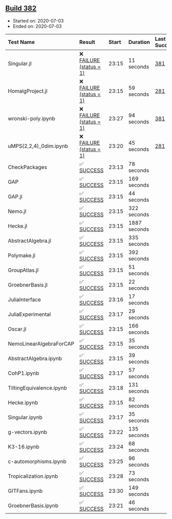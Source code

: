 ## [Build 382](https://oscarci.mathematik.uni-kl.de/job/oscar-stable/382/)

* Started on: 2020-07-03
* Ended on: 2020-07-03

| Test Name    | Result | Start | Duration | Last Success | First Failure |
|:-------------|:-------|:------|:---------|:-------------|:--------------|
| Singular.jl | ❌ [FAILURE (status = 1)](https://oscarci.mathematik.uni-kl.de/job/oscar-stable/382/artifact/logs/build-382/Singular.jl.log) | 23:15 | 11 seconds | [381](https://oscarci.mathematik.uni-kl.de/job/oscar-stable/381/) | [382](https://oscarci.mathematik.uni-kl.de/job/oscar-stable/382/) |
| HomalgProject.jl | ❌ [FAILURE (status = 1)](https://oscarci.mathematik.uni-kl.de/job/oscar-stable/382/artifact/logs/build-382/HomalgProject.jl.log) | 23:15 | 59 seconds | [281](https://oscarci.mathematik.uni-kl.de/job/oscar-stable/281/) | [282](https://oscarci.mathematik.uni-kl.de/job/oscar-stable/282/) |
| wronski-poly.ipynb | ❌ [FAILURE (status = 1)](https://oscarci.mathematik.uni-kl.de/job/oscar-stable/382/artifact/logs/build-382/wronski-poly.ipynb.log) | 23:27 | 94 seconds | [381](https://oscarci.mathematik.uni-kl.de/job/oscar-stable/381/) | [382](https://oscarci.mathematik.uni-kl.de/job/oscar-stable/382/) |
| uMPS(2,2,4)_0dim.ipynb | ❌ [FAILURE (status = 1)](https://oscarci.mathematik.uni-kl.de/job/oscar-stable/382/artifact/logs/build-382/uMPS-2-2-4-_0dim.ipynb.log) | 23:20 | 45 seconds | [281](https://oscarci.mathematik.uni-kl.de/job/oscar-stable/281/) | [282](https://oscarci.mathematik.uni-kl.de/job/oscar-stable/282/) |
| CheckPackages | ✅ [SUCCESS](https://oscarci.mathematik.uni-kl.de/job/oscar-stable/382/artifact/logs/build-382/CheckPackages.log) | 23:13 | 78 seconds |  |  |
| GAP | ✅ [SUCCESS](https://oscarci.mathematik.uni-kl.de/job/oscar-stable/382/artifact/logs/build-382/GAP.log) | 23:15 | 169 seconds |  |  |
| GAP.jl | ✅ [SUCCESS](https://oscarci.mathematik.uni-kl.de/job/oscar-stable/382/artifact/logs/build-382/GAP.jl.log) | 23:15 | 44 seconds |  |  |
| Nemo.jl | ✅ [SUCCESS](https://oscarci.mathematik.uni-kl.de/job/oscar-stable/382/artifact/logs/build-382/Nemo.jl.log) | 23:15 | 322 seconds |  |  |
| Hecke.jl | ✅ [SUCCESS](https://oscarci.mathematik.uni-kl.de/job/oscar-stable/382/artifact/logs/build-382/Hecke.jl.log) | 23:15 | 1887 seconds |  |  |
| AbstractAlgebra.jl | ✅ [SUCCESS](https://oscarci.mathematik.uni-kl.de/job/oscar-stable/382/artifact/logs/build-382/AbstractAlgebra.jl.log) | 23:15 | 335 seconds |  |  |
| Polymake.jl | ✅ [SUCCESS](https://oscarci.mathematik.uni-kl.de/job/oscar-stable/382/artifact/logs/build-382/Polymake.jl.log) | 23:15 | 392 seconds |  |  |
| GroupAtlas.jl | ✅ [SUCCESS](https://oscarci.mathematik.uni-kl.de/job/oscar-stable/382/artifact/logs/build-382/GroupAtlas.jl.log) | 23:15 | 51 seconds |  |  |
| GroebnerBasis.jl | ✅ [SUCCESS](https://oscarci.mathematik.uni-kl.de/job/oscar-stable/382/artifact/logs/build-382/GroebnerBasis.jl.log) | 23:15 | 22 seconds |  |  |
| JuliaInterface | ✅ [SUCCESS](https://oscarci.mathematik.uni-kl.de/job/oscar-stable/382/artifact/logs/build-382/JuliaInterface.log) | 23:16 | 17 seconds |  |  |
| JuliaExperimental | ✅ [SUCCESS](https://oscarci.mathematik.uni-kl.de/job/oscar-stable/382/artifact/logs/build-382/JuliaExperimental.log) | 23:17 | 29 seconds |  |  |
| Oscar.jl | ✅ [SUCCESS](https://oscarci.mathematik.uni-kl.de/job/oscar-stable/382/artifact/logs/build-382/Oscar.jl.log) | 23:15 | 166 seconds |  |  |
| NemoLinearAlgebraForCAP | ✅ [SUCCESS](https://oscarci.mathematik.uni-kl.de/job/oscar-stable/382/artifact/logs/build-382/NemoLinearAlgebraForCAP.log) | 23:15 | 35 seconds |  |  |
| AbstractAlgebra.ipynb | ✅ [SUCCESS](https://oscarci.mathematik.uni-kl.de/job/oscar-stable/382/artifact/logs/build-382/AbstractAlgebra.ipynb.log) | 23:15 | 39 seconds |  |  |
| CohP1.ipynb | ✅ [SUCCESS](https://oscarci.mathematik.uni-kl.de/job/oscar-stable/382/artifact/logs/build-382/CohP1.ipynb.log) | 23:17 | 57 seconds |  |  |
| TiltingEquivalence.ipynb | ✅ [SUCCESS](https://oscarci.mathematik.uni-kl.de/job/oscar-stable/382/artifact/logs/build-382/TiltingEquivalence.ipynb.log) | 23:18 | 131 seconds |  |  |
| Hecke.ipynb | ✅ [SUCCESS](https://oscarci.mathematik.uni-kl.de/job/oscar-stable/382/artifact/logs/build-382/Hecke.ipynb.log) | 23:15 | 82 seconds |  |  |
| Singular.ipynb | ✅ [SUCCESS](https://oscarci.mathematik.uni-kl.de/job/oscar-stable/382/artifact/logs/build-382/Singular.ipynb.log) | 23:17 | 35 seconds |  |  |
| g-vectors.ipynb | ✅ [SUCCESS](https://oscarci.mathematik.uni-kl.de/job/oscar-stable/382/artifact/logs/build-382/g-vectors.ipynb.log) | 23:22 | 135 seconds |  |  |
| K3-16.ipynb | ✅ [SUCCESS](https://oscarci.mathematik.uni-kl.de/job/oscar-stable/382/artifact/logs/build-382/K3-16.ipynb.log) | 23:24 | 68 seconds |  |  |
| c-automorphisms.ipynb | ✅ [SUCCESS](https://oscarci.mathematik.uni-kl.de/job/oscar-stable/382/artifact/logs/build-382/c-automorphisms.ipynb.log) | 23:25 | 96 seconds |  |  |
| Tropicalization.ipynb | ✅ [SUCCESS](https://oscarci.mathematik.uni-kl.de/job/oscar-stable/382/artifact/logs/build-382/Tropicalization.ipynb.log) | 23:28 | 73 seconds |  |  |
| GITFans.ipynb | ✅ [SUCCESS](https://oscarci.mathematik.uni-kl.de/job/oscar-stable/382/artifact/logs/build-382/GITFans.ipynb.log) | 23:30 | 149 seconds |  |  |
| GroebnerBasis.ipynb | ✅ [SUCCESS](https://oscarci.mathematik.uni-kl.de/job/oscar-stable/382/artifact/logs/build-382/GroebnerBasis.ipynb.log) | 23:21 | 46 seconds |  |  |
